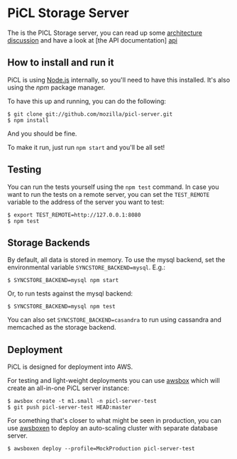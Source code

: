 # PiCL Storage Server

The is the PICL Storage server, you can read up some [architecture
discussion][architecture] and have a look at [the API documentation] [api]

[architecture]: https://id.etherpad.mozilla.org/picl-backend
[api]: https://wiki.mozilla.org/Identity/AttachedServices/StorageProtocolZero

## How to install and run it

PiCL is using [Node.js](http://nodejs.org) internally, so you'll need to have
this installed. It's also using the *npm* package manager.

To have this up and running, you can do the following:

    $ git clone git://github.com/mozilla/picl-server.git
    $ npm install

And you should be fine.

To make it run, just run `npm start` and you'll be all set!

## Testing

You can run the tests yourself using the `npm test` command. In case you want
to run the tests on a remote server, you can set the `TEST_REMOTE`
variable to the address of the server you want to test:

    $ export TEST_REMOTE=http://127.0.0.1:8080
    $ npm test
    
## Storage Backends
By default, all data is stored in memory. To use the mysql backend, set the environmental variable `SYNCSTORE_BACKEND=mysql`. E.g.:

    $ SYNCSTORE_BACKEND=mysql npm start
    
Or, to run tests against the mysql backend:

    $ SYNCSTORE_BACKEND=mysql npm test

You can also set `SYNCSTORE_BACKEND=casandra` to run using cassandra and
memcached as the storage backend.

## Deployment

PiCL is designed for deployment into AWS.

For testing and light-weight deployments you can use [awsbox](https://github.com/mozilla/awsbox) which will create an all-in-one PiCL server instance:

    $ awsbox create -t m1.small -n picl-server-test
    $ git push picl-server-test HEAD:master

For something that's closer to what might be seen in production, you can use
[awsboxen](https://github.com/rfk/awsboxen) to deploy an auto-scaling cluster
with separate database server.

    $ awsboxen deploy --profile=MockProduction picl-server-test

